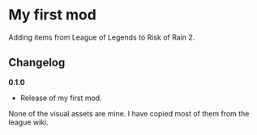 # My first mod

Adding items from League of Legends to Risk of Rain 2.

## Changelog

**0.1.0**

* Release of my first mod.

None of the visual assets are mine. I have copied most of them from the league wiki.